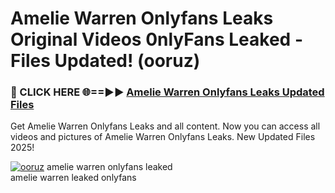 # Amelie Warren Onlyfans Leaks Original Videos 0nlyFans Leaked - Files Updated! (ooruz)

<h3>🔴 CLICK HERE 🌐==►► <a href="https://tinyurl.com/3hn5wdd3" rel="nofollow">Amelie Warren Onlyfans Leaks Updated Files</a></h3>

Get Amelie Warren Onlyfans Leaks and all content. Now you can access all videos and pictures of Amelie Warren Onlyfans Leaks. New Updated Files 2025!

[![ooruz](https://i.imgur.com/4HnBqBT.gif)](https://tinyurl.com/3hn5wdd3)
amelie warren onlyfans leaked<br>
amelie warren leaked onlyfans